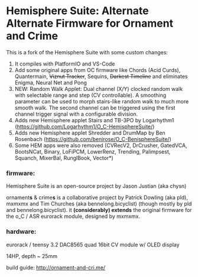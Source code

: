 Hemisphere Suite: Alternate Alternate Firmware for Ornament and Crime
===

This is a fork of the Hemisphere Suite with some custom changes:

1. It compiles with PlatformIO and VS-Code
2. Add some original apps from OC firmware like Chords (Acid Curds), Quantermain, ~~Viznut Tracker~~, Sequins, ~~Darkest Timeline~~ and eliminates Enigma, Neural Net and Pong
3. NEW: Random Walk Applet: Dual channel (X/Y) clocked random walk with selectable range and step (CV controllable). A smoothing parameter can be used to morph stairs-like random walk to much more smooth walk. The second channel can be triggered using the first channel trigger signal with a configurable division.
4. Adds new Hemisphere applet Stairs and TB-3PO by Logarhythm1 (https://github.com/Logarhythm1/O_C-HemisphereSuite/)
5. Adds new Hemisphere applet Shredder and DrumMap by Ben Rosenbach (https://github.com/benirose/O_C-BenisphereSuite/)
6. Some HEM apps were also removed (CVRecV2, DrCrusher, GatedVCA, BootsNCat, Binary, LoFiPCM, LowerRenz, Trending, Palimpsest, Squanch, MixerBal, RunglBook, Vector*)

### firmware:

Hemisphere Suite is an open-source project by Jason Justian (aka chysn)

ornament**s** & crime**s** is a collaborative project by Patrick Dowling (aka pld), mxmxmx and Tim Churches (aka bennelong.bicyclist) (though mostly by pld and bennelong.bicyclist). it **(considerably) extends** the original firmware for the o_C / ASR eurorack module, designed by mxmxmx.

### hardware:

eurorack / teensy 3.2 DAC8565 quad 16bit CV module w/ OLED display

14HP, depth ~ 25mm

build guide: http://ornament-and-cri.me/
